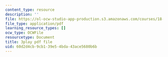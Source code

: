 ```yaml
---
content_type: resource
description: ''
file: https://ol-ocw-studio-app-production.s3.amazonaws.com/courses/18-03sc-differential-equations-fall-2011/60d2d4cb9cb139e54bda43ace5680b6b_IGk-7EKR35A.pdf
file_type: application/pdf
learning_resource_types: []
ocw_type: OCWFile
resourcetype: Document
title: 3play pdf file
uid: 60d2d4cb-9cb1-39e5-4bda-43ace5680b6b
---
```

